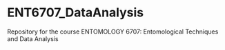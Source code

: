 # ENT6707_DataAnalysis

Repository for the course ENTOMOLOGY 6707: Entomological Techniques and Data Analysis
